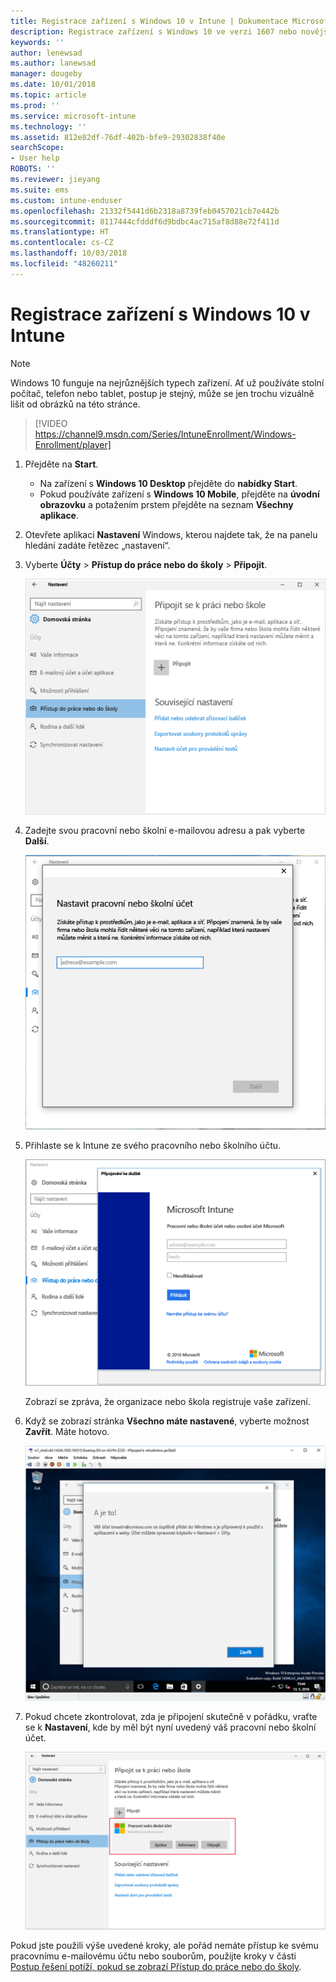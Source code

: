 ```yaml
---
title: Registrace zařízení s Windows 10 v Intune | Dokumentace Microsoftu
description: Registrace zařízení s Windows 10 ve verzi 1607 nebo novější v Intune
keywords: ''
author: lenewsad
ms.author: lanewsad
manager: dougeby
ms.date: 10/01/2018
ms.topic: article
ms.prod: ''
ms.service: microsoft-intune
ms.technology: ''
ms.assetid: 812e82df-76df-402b-bfe9-29302838f40e
searchScope:
- User help
ROBOTS: ''
ms.reviewer: jieyang
ms.suite: ems
ms.custom: intune-enduser
ms.openlocfilehash: 21332f5441d6b2318a8739feb0457021cb7e442b
ms.sourcegitcommit: 8117444cfdddf6d9bdbc4ac715af8d88e72f411d
ms.translationtype: HT
ms.contentlocale: cs-CZ
ms.lasthandoff: 10/03/2018
ms.locfileid: "48260211"
---
```

# <a name="enroll-your-windows-10-device-in-intune"></a>Registrace zařízení s Windows 10 v Intune

> [!NOTE]
> Windows 10 funguje na nejrůznějších typech zařízení. Ať už používáte stolní počítač, telefon nebo tablet, postup je stejný, může se jen trochu vizuálně lišit od obrázků na této stránce.

> [!VIDEO https://channel9.msdn.com/Series/IntuneEnrollment/Windows-Enrollment/player]

1. Přejděte na **Start**.

   - Na zařízení s **Windows 10 Desktop** přejděte do **nabídky Start**.
   - Pokud používáte zařízení s **Windows 10 Mobile**, přejděte na **úvodní obrazovku** a potažením prstem přejděte na seznam **Všechny aplikace**.

2. Otevřete aplikaci **Nastavení** Windows, kterou najdete tak, že na panelu hledání zadáte řetězec „nastavení“.

3. Vyberte **Účty** > **Přístup do práce nebo do školy** > **Připojit**.

    ![Vyberte možnost Nastavit pracovní nebo školní účet.](./media/w10-enroll-rs1-connect-to-work-or-school.png)

4. Zadejte svou pracovní nebo školní e-mailovou adresu a pak vyberte **Další**.

   ![Zadejte svůj pracovní nebo školní účet](./media/w10-enroll-rs1-set-up-work-or-school-account.png)

5. Přihlaste se k Intune ze svého pracovního nebo školního účtu.

    ![Přidat pracovní nebo školní účet](./media/w10-enroll-rs1-enter-your-credentials.png)

    Zobrazí se zpráva, že organizace nebo škola registruje vaše zařízení.

6. Když se zobrazí stránka **Všechno máte nastavené**, vyberte možnost **Zavřít**. Máte hotovo.

   ![Když se zobrazí stránka Všechno máte nastavené, vyberte zavření.](./media/w10-enroll-rs1-youre-all-set.png)

7. Pokud chcete zkontrolovat, zda je připojení skutečně v pořádku, vraťte se k **Nastavení**, kde by měl být nyní uvedený váš pracovní nebo školní účet.

    ![Ověření, zda bylo připojení správně nastaveno](./media/w10-enroll-rs1-validate-successful-enrollment.png)

Pokud jste použili výše uvedené kroky, ale pořád nemáte přístup ke svému pracovnímu e-mailovému účtu nebo souborům, použijte kroky v části [Postup řešení potíží, pokud se zobrazí Přístup do práce nebo do školy](troubleshoot-your-windows-10-device-windows.md#troubleshooting-steps-to-follow-if-you-see-access-work-or-school).
